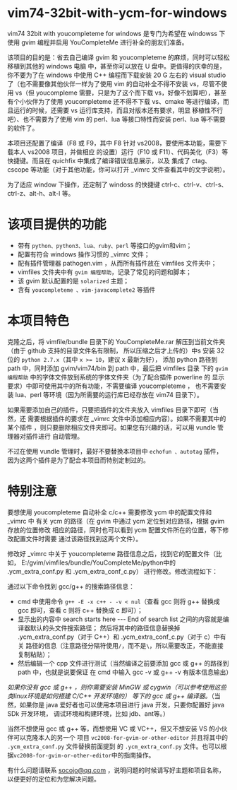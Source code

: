 # vim74-32bit-with-ycm-for-windows

vim74 32bit with youcompleteme for windows 是专门为希望在 windowss 下使用 gvim 编程并启用 YouCompleteMe
进行补全的朋友们准备。

该项目的目的是：省去自己编译 gvim 和 youcompleteme 的麻烦，同时可以轻松移植到其他的 windows 电脑
中，甚至你可以放在 U 盘中。更值得的庆幸的是，你不要为了在 windows 中使用 C++ 编程而下载安装 20 G
左右的 visual studio 了（也不需要像其他伙伴一样为了使用 vim 的自动补全不得不安装 vs，尽管不使用
vs（但 youcompleme 需要，只是为了这个而下载 vs，好像不划算吧），甚至有个小伙伴为了使用 youcompleteme
还不得不下载 vs、cmake 等进行编译，而且运行的时候，还需要 vs 运行库支持，而且对版本还有要求，明显
移植性不行吧）、也不需要为了使用 vim 的 perl、lua 等接口特性而安装 perl、lua 等不需要的软件了。

本项目还配置了编译（F8 或 F9，其中 F8 针对 vs2008，要使用本功能，需要下载本人 vs2008 项目，并做相应
的设置）运行（F10 或 F11）、代码美化（F3）等快捷键。而且在 quichfix 中集成了编译错误信息展示，以及
集成了 ctag、cscope 等功能（对于其他功能，你可以打开 _vimrc 文件查看其中的文字说明）。

为了适应 window 下操作，还定制了 windoss 的快捷键 ctrl-c、ctrl-v、ctrl-s、ctrl-z、alt-h、alt-l 等。

# 该项目提供的功能

+ 带有 ```python、python3、lua、ruby、perl``` 等接口的gvim和vim；
+ 配置有符合 windows 操作习惯的 _vimrc 文件；
+ 配有插件管理器 pathogen.vim ，从而所有插件放在 vimfiles 文件夹中；
+ vimfiles 文件夹中有 ```gvim 编程帮助```，记录了常见的问题和脚本；
+ 该 gvim 默认配置的是 ```solarized``` 主题；
+ 含有 ```youcompleteme 、vim-javacomplete2``` 等插件

# 本项目特色

克隆之后，将 vimfile/bundle 目录下的 YouCompleteMe.rar 解压到当前文件夹（由于 github 支持的目录文件名有限制，
所以压缩之后才上传的）中s 安装 32 位的 ```python 2.7.x```（其中 ```x >= 10```，建议 x 最新为好），
添加 python 路径到 path 中，同时添加 gvim/vim74/bin 到 path 中，最后把 vimfiles 目录
下的 ```gvim 编程帮助``` 中的字体文件放到系统的字体文件夹（为了配合插件 powerline 的
显示要求）中即可使用其中的所有功能，不需要编译 youcompleteme ，
也不需要安装 lua、perl 等环境（因为所需要的运行库已经存放在 vim74 目录下）。

如果需要添加自己的插件，只要把插件的文件夹放入 vimfiles 目录下即可（当然，还
需要根据插件的要求在 _vimrc 文件中添加相应内容）。如果不需要其中的某个插件
，则只要删除相应文件夹即可。如果您有兴趣的话，可以用 vundle 管理器对插件进行
自动管理。

不过在使用 vundle 管理时，最好不要替换本项目中 ```echofun 、autotag``` 插件，
因为这两个插件是为了配合本项目而特别定制过的。

# 特别注意

要想使用 youcompleteme 自动补全 c/c++ 需要修改 ycm 中的配置文件和 _vimrc 中
有关 ycm 的路径（在 gvim 中通过 ycm 定位到对应路径，根据 gvim 存放的位置修改
相应的路径，同时也可以看到 ycm 配置文件所在的位置，等下修改配置文件时需要
通过该路径找到这两个文件）。

修改好 _vimrc 中关于 youcompleteme 路径信息之后，找到它的配置文件（比如，
E:/gvim/vimfiles/bundle/YouCompleteMe/python中的 .ycm_extra_conf.py 和 .ycm_extra_conf_c.py）
进行修改。修改流程如下：

通过以下命令找到 gcc/g++ 的搜索路径信息：

+ cmd 中使用命令 ```g++ -E -x c++ - -v < nul```（查看 gcc 则将 g++ 替换成
gcc 即可，查看 c 则将 c++ 替换成 c 即可）；
+ 显示出的内容中 search starts here --- End of search list 之间的内容就是编译器默认的头文件搜索路径；
然后将其中的路径信息替换掉 .ycm_extra_conf.py（对于 C++）和 .ycm_extra_conf_c.py（对于 c）中有关
路径的信息（注意路径分隔符使用```/```，而不是```\```，所以需要改正，不能直接复制粘贴）；
+ 然后编辑一个 cpp 文件进行测试（当然编译之前要添加 gcc 或 g++ 的路径到 path 中，也就是说要保证
在 cmd 中输入 gcc -v 或 g++ -v 有版本信息输出）

*如果你没有 gcc 或 g++ ，则你需要安装 MinGW 或 cygwin（可以参考使用这些类linux环境是如何搭建 C/C++ 开发环境的） 
等下的 gcc 或 g++ 编译器。*（当然，如果你是 java 爱好者也可以使用本项目进行 java 开发，只要你配置好 java SDk 开发环境，
调试环境和构建环境，比如 jdb、ant等。）

当然不想使用 gcc 或 g++ 等，而想使用 VC 或 VC++，但又不想安装 VS 的小伙伴可以克隆本人的另一个
项目 ```vc2008-for-gvim-or-other-editor``` 并且将其中的 ```.ycm_extra_conf.py``` 文件替换前面提到
的 ```.ycm_extra_conf.py``` 文件。也可以根据```vc2008-for-gvim-or-other-editor```中的指南操作。

有什么问题请联系 socojo@qq.com ，说明问题的时候请写好主题和项目名称，以便更好的定位和为您解决问题。
